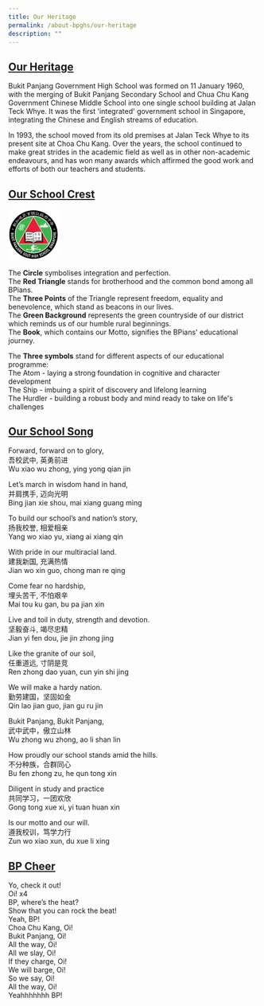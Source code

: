 ```yaml
---
title: Our Heritage
permalink: /about-bpghs/our-heritage
description: ""
---
```

<h2><u>Our Heritage</u></h2>

Bukit Panjang Government High School was formed on 11 January 1960, with the merging of Bukit Panjang Secondary School and Chua Chu Kang Government Chinese Middle School into one single school building at Jalan Teck Whye. It was the first 'integrated' government school in Singapore, integrating the Chinese and English streams of education.

In 1993, the school moved from its old premises at Jalan Teck Whye to its present site at Choa Chu Kang. Over the years, the school continued to make great strides in the academic field as well as in other non-academic endeavours, and has won many awards which affirmed the good work and efforts of both our teachers and students.


<h2><u>Our School Crest</u></h2>

<img src="/images/logo.jpeg" 
     style="width:20%">

The **Circle** symbolises integration and perfection.
<br>The **Red Triangle** stands for brotherhood and the common bond among all BPians.
<br>The **Three Points** of the Triangle represent freedom, equality and benevolence, which stand as beacons in our lives.
<br>The **Green Background** represents the green countryside of our district which reminds us of our humble rural beginnings.
<br>The **Book**, which contains our Motto, signifies the BPians' educational journey.

The **Three symbols** stand for different aspects of our educational programme:
<br>The Atom        -    laying a strong foundation in cognitive and character development
<br>The Ship          -    imbuing a spirit of discovery and lifelong learning
<br>The Hurdler    -    building a robust body and mind ready to take on life's challenges


<h2><u>Our School Song</u></h2>

Forward, forward on to glory,
<br>吾校武中, 英勇前进
<br>Wu xiao wu zhong, ying yong qian jin

Let’s march in wisdom hand in hand,
<br>并肩携手, 迈向光明
<br>Bing jian xie shou, mai xiang guang ming

To build our school’s and nation’s story,
<br>扬我校誉, 相爱相亲
<br>Yang wo xiao yu, xiang ai xiang qin

With pride in our multiracial land.
<br>建我新国, 充满热情
<br>Jian wo xin guo, chong man re qing

Come fear no hardship,
<br>埋头苦干, 不怕艰辛
<br>Mai tou ku gan, bu pa jian xin

Live and toil in duty, strength and devotion.
<br>坚毅奋斗, 竭尽忠精
<br>Jian yi fen dou, jie jin zhong jing

Like the granite of our soil,
<br>任重道远, 寸阴是竞
<br>Ren zhong dao yuan, cun yin shi jing

We will make a hardy nation.
<br>勤劳建国，坚固如金
<br>Qin lao jian guo, jian gu ru jin

Bukit Panjang, Bukit Panjang,
<br>武中武中，傲立山林
<br>Wu zhong wu zhong, ao li shan lin

How proudly our school stands amid the hills.
<br>不分种族，合群同心
<br>Bu fen zhong zu, he qun tong xin

Diligent in study and practice
<br>共同学习，一团欢欣
<br>Gong tong xue xi, yi tuan huan xin

Is our motto and our will.
<br>遵我校训，笃学力行
<br>Zun wo xiao xun, du xue li xing

  
 

<h2><u>BP Cheer</u></h2>

Yo, check it out!
<br>Oi! x4
<br>BP, where’s the heat?
<br>Show that you can rock the beat!
<br>Yeah, BP!
<br>Choa Chu Kang, Oi!
<br>Bukit Panjang, Oi!
<br>All the way, Oi!
<br>All we slay, Oi!
<br>If they charge, Oi!
<br>We will barge, Oi!
<br>So we say, Oi!
<br>All the way, Oi!
<br>Yeahhhhhhh BP!